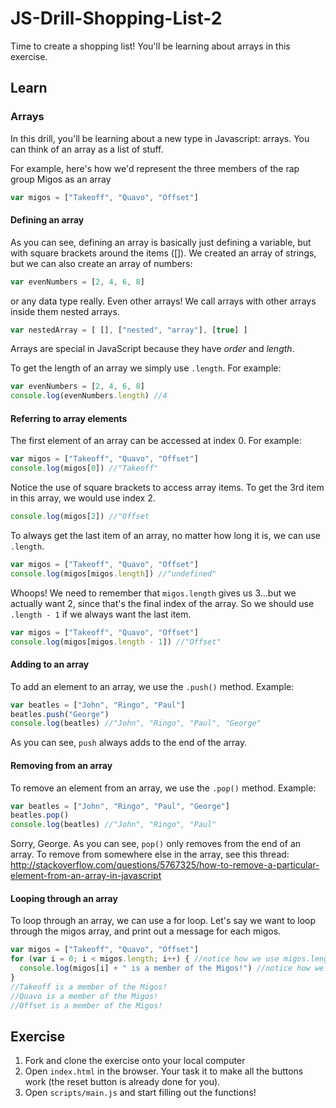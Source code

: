 # JS-Drill-Shopping-List-2
Time to create a shopping list! You'll be learning about arrays in this exercise.

## Learn

### Arrays
In this drill, you'll be learning about a new type in Javascript: arrays. You can think of an array as a list of stuff. 

For example, here's how we'd represent the three members of the rap group Migos as an array
```javascript
var migos = ["Takeoff", "Quavo", "Offset"]
```

#### Defining an array
As you can see, defining an array is basically just defining a variable, but with square brackets around the items ([]).
We created an array of strings, but we can also create an array of numbers:
```javascript
var evenNumbers = [2, 4, 6, 8]
```
or any data type really. Even other arrays! We call arrays with other arrays inside them nested arrays.
```javascript
var nestedArray = [ [], ["nested", "array"], [true] ]
```
Arrays are special in JavaScript because they have _order_ and _length_.

To get the length of an array we simply use `.length`. For example:
```javascript
var evenNumbers = [2, 4, 6, 8]
console.log(evenNumbers.length) //4
```

#### Referring to array elements
The first element of an array can be accessed at index 0. For example:
```javascript
var migos = ["Takeoff", "Quavo", "Offset"]
console.log(migos[0]) //"Takeoff"
```
Notice the use of square brackets to access array items. To get the 3rd item in this array, we would use index 2.
```javascript
console.log(migos[2]) //"Offset
```
To always get the last item of an array, no matter how long it is, we can use `.length`.
```javascript
var migos = ["Takeoff", "Quavo", "Offset"]
console.log(migos[migos.length]) //"undefined"
```
Whoops! We need to remember that `migos.length` gives us 3...but we actually want 2,
since that's the final index of the array. So we should use `.length - 1` if we always want the last item.
```javascript
var migos = ["Takeoff", "Quavo", "Offset"]
console.log(migos[migos.length - 1]) //"Offset"
```

#### Adding to an array
To add an element to an array, we use the `.push()` method.
Example:
```javascript
var beatles = ["John", "Ringo", "Paul"]
beatles.push("George")
console.log(beatles) //"John", "Ringo", "Paul", "George"
```
As you can see, `push` always adds to the end of the array.

#### Removing from an array
To remove an element from an array, we use the `.pop()` method.
Example:
```javascript
var beatles = ["John", "Ringo", "Paul", "George"]
beatles.pop()
console.log(beatles) //"John", "Ringo", "Paul"
```
Sorry, George. As you can see, `pop()` only removes from the end of an array. To remove from somewhere else in the array, see this thread: http://stackoverflow.com/questions/5767325/how-to-remove-a-particular-element-from-an-array-in-javascript

#### Looping through an array
To loop through an array, we can use a for loop.
Let's say we want to loop through the migos array, and print out a message for each migos.
```javascript
var migos = ["Takeoff", "Quavo", "Offset"]
for (var i = 0; i < migos.length; i++) { //notice how we use migos.length
  console.log(migos[i] + " is a member of the Migos!") //notice how we use migos[i] to access each item in the array
}
//Takeoff is a member of the Migos!
//Quavo is a member of the Migos!
//Offset is a member of the Migos!
```

## Exercise
1. Fork and clone the exercise onto your local computer
2. Open `index.html` in the browser. Your task it to make all the buttons work (the reset button is already done for you).
3. Open `scripts/main.js` and start filling out the functions!

